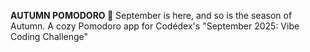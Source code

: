 **AUTUMN POMODORO 🍂**
September is here, and so is the season of Autumn.
A cozy Pomodoro app for Codédex's "September 2025: Vibe Coding Challenge"
